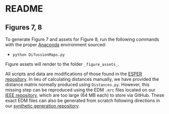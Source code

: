 # README
## Figures 7, 8

To generate Figure 7 and assets for Figure 8, run the following commands with the proper [Anaconda](https://docs.anaconda.com/anaconda/install) environment sourced:

- `python DifussionMaps.py`

Figure assets will render to the folder `_figure_assets_`.

All scripts and data are modifications of those found in the [ESPER repository](https://github.com/evanseitz/ManifoldEM_ESPER). In lieu of calculating distances manually, we have provided the distance matrix normally produced using `Distances.py`. However, this missing step can be reproduced using the EDM `.mrc` files located on our [IEEE repository](https://ieee-dataport.org/documents/manifoldem-esper-data-and-code-repository), which are too large (64 MB each) to store via GitHub. These exact EDM files can also be generated from scratch following directions in our [synthetic generation repository](https://github.com/evanseitz/cryoEM_synthetic_generation).